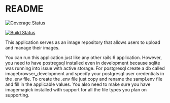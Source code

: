 # README

[![Coverage Status](https://coveralls.io/repos/github/shawn-higgins1/Image_Browser/badge.svg?branch=master)](https://coveralls.io/github/shawn-higgins1/Image_Browser?branch=master)

[![Build Status](https://travis-ci.com/shawn-higgins1/Image_Browser.svg?branch=master)](https://travis-ci.com/shawn-higgins1/Image_Browser)

This application serves as an image repository that allows users to upload
and manage their images.

You can run this application just like any other rails 6 application. However, you
need to have postregsql installed even in development because sqlite was running
into issue with active storage. For postgresql create a db called imagebrowser_development and specify your postgresql user credentials in the .env file. To create the .env file just copy and rename the sampl.env file and fill in the applicable values. You also need to make sure you have imagemagick installed with support
for all the file types you plan on supporting.

